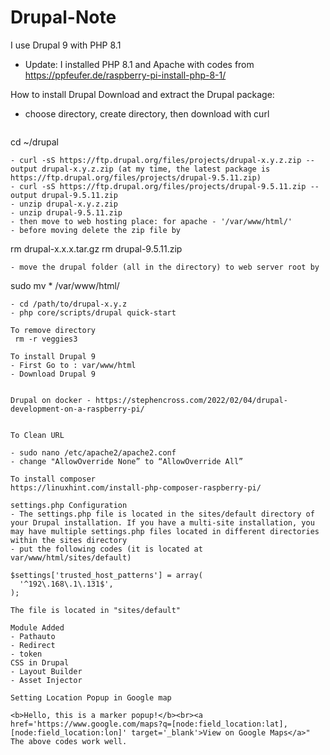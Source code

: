 # Drupal-Note

I use Drupal 9 with PHP 8.1
- Update: I installed PHP 8.1 and Apache with codes from https://ppfeufer.de/raspberry-pi-install-php-8-1/

How to install Drupal
Download and extract the Drupal package:
- choose directory, create directory, then download with curl
  ``` mkdir ~/drupal
cd ~/drupal
```
- curl -sS https://ftp.drupal.org/files/projects/drupal-x.y.z.zip --output drupal-x.y.z.zip (at my time, the latest package is https://ftp.drupal.org/files/projects/drupal-9.5.11.zip)
- curl -sS https://ftp.drupal.org/files/projects/drupal-9.5.11.zip --output drupal-9.5.11.zip
- unzip drupal-x.y.z.zip
- unzip drupal-9.5.11.zip
- then move to web hosting place: for apache - '/var/www/html/'
- before moving delete the zip file by
```
rm drupal-x.x.x.tar.gz
rm drupal-9.5.11.zip
```
- move the drupal folder (all in the directory) to web server root by
```
sudo mv * /var/www/html/

```
- cd /path/to/drupal-x.y.z
- php core/scripts/drupal quick-start

To remove directory
 rm -r veggies3

To install Drupal 9
- First Go to : var/www/html
- Download Drupal 9 


Drupal on docker - https://stephencross.com/2022/02/04/drupal-development-on-a-raspberry-pi/


To Clean URL

- sudo nano /etc/apache2/apache2.conf
- change "AllowOverride None” to “AllowOverride All” 

To install composer
https://linuxhint.com/install-php-composer-raspberry-pi/

settings.php Configuration
- The settings.php file is located in the sites/default directory of your Drupal installation. If you have a multi-site installation, you may have multiple settings.php files located in different directories within the sites directory
- put the following codes (it is located at var/www/html/sites/default)

$settings['trusted_host_patterns'] = array(
  '^192\.168\.1\.131$',
);

The file is located in "sites/default"

Module Added 
- Pathauto
- Redirect
- token
CSS in Drupal
- Layout Builder
- Asset Injector

Setting Location Popup in Google map

<b>Hello, this is a marker popup!</b><br><a href='https://www.google.com/maps?q=[node:field_location:lat],[node:field_location:lon]' target='_blank'>View on Google Maps</a>"
The above codes work well. 


